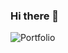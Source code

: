 ### Hi there 👋

![Portfolio](https://acidic-whistle-f8d.notion.site/d58b63dd8e274e2fa9f580c1f85005e5?pvs=4/badge/Notion-000000?style=for-the-badge&logo=notion&logoColor=white)
<!--
**kkchanss/kkchanss** is a ✨ _special_ ✨ repository because its `README.md` (this file) appears on your GitHub profile.

Here are some ideas to get you started:

- 🔭 I’m currently working on ...
- 🌱 I’m currently learning ...
- 👯 I’m looking to collaborate on ...
- 🤔 I’m looking for help with ...
- 💬 Ask me about ...
- 📫 How to reach me: ...
- 😄 Pronouns: ...
- ⚡ Fun fact: ...
-->
